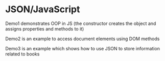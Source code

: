 # JSON/JavaScript

Demo1 demonstrates OOP in JS (the constructor creates the object and assigns properties and methods to it)

Demo2 is an example to access document elements using DOM methods

Demo3 is an example which shows how to use JSON to store information related to books
